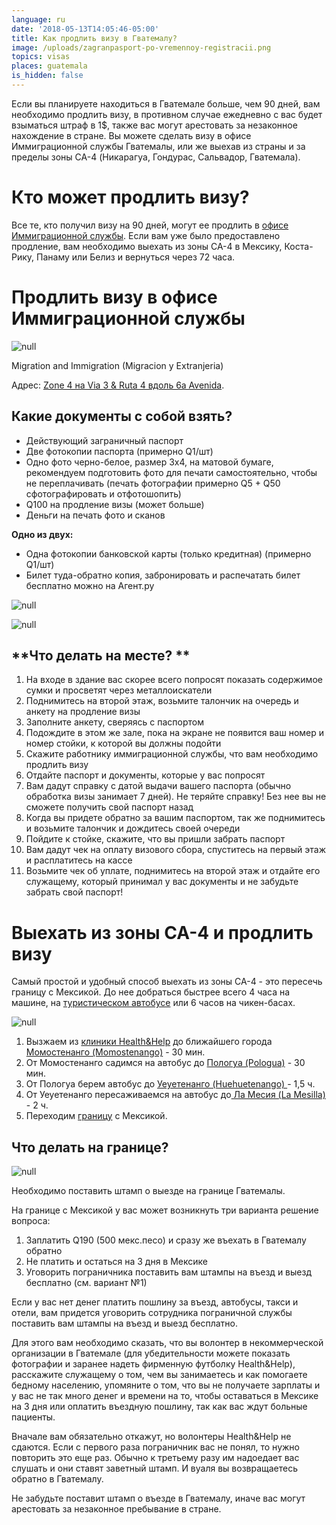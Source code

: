 ```yaml
---
language: ru
date: '2018-05-13T14:05:46-05:00'
title: Как продлить визу в Гватемалу?
image: /uploads/zagranpasport-po-vremennoy-registracii.png
topics: visas
places: guatemala
is_hidden: false
---
```

Если вы планируете находиться в Гватемале больше, чем 90 дней, вам необходимо продлить визу, в противном случае ежедневно с вас будет взыматься штраф в 1$, также вас могут арестовать за незаконное нахождение в стране. Вы можете сделать визу в офисе Иммиграционной службы Гватемалы, или же выехав из страны и за пределы зоны CA-4 (Никарагуа, Гондурас, Сальвадор, Гватемала). 

# Кто может продлить визу?

Все те, кто получил визу на 90 дней, могут ее продлить в [офисе Иммиграционной службы](https://goo.gl/maps/CYaRVgjwsWr). Если вам уже было предоставлено продление, вам необходимо выехать из зоны СА-4 в Мексику, Коста-Рику, Панаму или Белиз и вернуться через 72 часа.

# Продлить визу в офисе Иммиграционной службы

![null](/uploads/2013-06-17-23.02.59-1-.jpg)

Migration and Immigration (Migracion y Extranjeria)

Адрес: [Zone 4 на Via 3 & Ruta 4 вдоль 6a Avenida](https://goo.gl/maps/CYaRVgjwsWr).

## Какие документы с собой взять?

* Действующий заграничный паспорт
* Две фотокопии паспорта (примерно Q1/шт)
* Одно фото черно-белое, размер 3х4, на матовой бумаге, рекомендуем подготовить фото для печати самостоятельно, чтобы не переплачивать (печать фотографии примерно Q5 + Q50 сфотографировать и отфотошопить)
* Q100 на продление визы (может больше)
* Деньги на печать фото и сканов

**Одно из двух:**

* Одна фотокопии банковской карты (только кредитная) (примерно Q1/шт)
* Билет туда-обратно копия, забронировать и распечатать билет бесплатно можно на Агент.ру

![null](/uploads/ca-4-visa-application-form-768x862.jpg)

![null](/uploads/application-form-ca-4-visa-768x739.jpg)

## **Что делать на месте? **

1. На входе в здание вас скорее всего попросят показать содержимое сумки и просветят через металлоискатели
2. Поднимитесь на второй этаж, возьмите талончик на очередь и анкету на продление визы
3. Заполните анкету, сверяясь с паспортом
4. Подождите в этом же зале, пока на экране не появится ваш номер и номер стойки, к которой вы должны подойти
5. Скажите работнику иммиграционной службы, что вам необходимо продлить визу
6. Отдайте паспорт и документы, которые у вас попросят
7. Вам дадут справку с датой выдачи вашего паспорта (обычно обработка визы занимает 7 дней). Не теряйте справку! Без нее вы не сможете получить свой паспорт назад
8. Когда вы придете обратно за вашим паспортом, так же поднимитесь и возьмите талончик и дождитесь своей очереди
9. Пойдите к стойке, скажите, что вы пришли забрать паспорт
10. Вам дадут чек на оплату визового сбора, спуститесь на первый этаж и расплатитесь на кассе
11. Возьмите чек об уплате, поднимитесь на второй этаж и отдайте его служащему, который принимал у вас документы и не забудьте забрать свой паспорт!

# Выехать из зоны CA-4 и продлить визу

Самый простой и удобный способ выехать из зоны СА-4 - это пересечь границу с Мексикой. До нее добраться быстрее всего 4 часа на машине, на [туристическом автобусе](http://wetravelin.com/%D0%B8%D0%B7-%D0%BC%D0%B5%D0%BA%D1%81%D0%B8%D0%BA%D0%B8-%D0%B2-%D0%B3%D0%B2%D0%B0%D1%82%D0%B5%D0%BC%D0%B0%D0%BB%D1%83-%D0%BD%D0%B0-%D0%B0%D0%B2%D1%82%D0%BE%D0%B1%D1%83%D1%81%D0%B5/#.WviX_tMvzBJ) или 6 часов на чикен-басах. 

![null](/uploads/снимок-экрана-2017-12-22-в-15.23.00.png)

1. Вызжаем из [клиники Health&Help](https://goo.gl/maps/Cu2xQJYRuGt) до ближайшего города [Момостенанго (Momostenango)](https://goo.gl/maps/7XpAeddMSoL2) - 30 мин.
2. От Момостенанго садимся на автобус до [Пологуа (Pologua)](https://goo.gl/maps/7QthaGJx4kM2) - 30 мин.
3. От Пологуа берем автобус до [Уеуетенанго (Huehuetenango) ](https://goo.gl/maps/djnmydjCWf42)- 1,5 ч.
4. От Уеуетенанго пересаживаемся на автобус до[ Ла Месия (La Mesilla) ](https://goo.gl/maps/MvgnnR9cxPK2)- 2 ч.
5. Переходим [границу](https://goo.gl/maps/wwuxU5j4dRP2) с Мексикой.

## Что делать на границе?

![null](/uploads/2faef194900e5e1bcd408b2f57e5d0a6.jpg)

Необходимо поставить штамп о выезде на границе Гватемалы.

На границе с Мексикой у вас может возникнуть три варианта решение вопроса: 

1. Заплатить Q190 (500 мекс.песо) и сразу же въехать в Гватемалу обратно
2. Не платить и остаться на 3 дня в Мексике
3. Уговорить пограничника поставить вам штампы на въезд и выезд бесплатно (см. вариант №1)

Если у вас нет денег платить пошлину за въезд, автобусы, такси и отели, вам придется уговорить сотрудника пограничной службы поставить вам штампы на въезд и выезд бесплатно. 

Для этого вам необходимо сказать, что вы волонтер в некоммерческой организации в Гватемале (для убедительности можете показать фотографии и заранее надеть фирменную футболку Health&Help), расскажите служащему о том, чем вы занимаетесь и как помогаете бедному населению, упомяните о том, что вы не получаете зарплаты и у вас не так много денег и времени на то, чтобы оставаться в Мексике на 3 дня или оплатить въездную пошлину, так как вас ждут больные пациенты. 

Вначале вам обязательно откажут, но волонтеры Health&Help не сдаются. Если с первого раза пограничник вас не понял, то нужно повторить это еще раз. Обычно к третьему разу им надоедает вас слушать и они ставят заветный штамп. И вуаля вы возвращаетесь обратно в Гватемалу. 

Не забудьте поставит штамп о въезде в Гватемалу, иначе вас могут арестовать за незаконное пребывание в стране.
